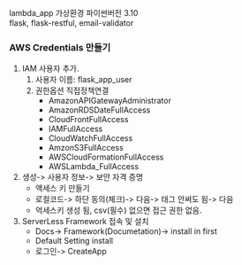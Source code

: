 
lambda_app 가상환경 파이썬버전 3.10  
flask, flask-restful, email-validator

### AWS Credentials 만들기
1. IAM 사용자 추가.
   1. 사용자 이름: flask_app_user
   2. 권한옵션 직접정책연결
      - AmazonAPIGatewayAdministrator
      - AmazonRDSDateFullAccess
      - CloudFrontFullAccess
      - IAMFullAccess
      - CloudWatchFullAccess
      - AmzonS3FullAccess
      - AWSCloudFormationFullAccess
      - AWSLambda_FullAccess
2. 생성-> 사용자 정보-> 보안 자격 증명
   - 액세스 키 만들기
   - 로컬코드-> 하단 동의(체크)-> 다음-> 태그 안써도 됨-> 다음
   - 억세스키 생성 됨, csv(필수) 없으면 접근 권한 없음.
3. ServerLess Framework 접속 및 설치
   - Docs-> Framework(Documetation)-> install in first
   - Default Setting install
   - 로그인-> CreateApp
